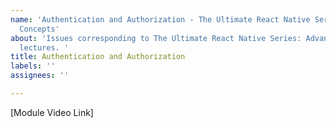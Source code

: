```yaml
---
name: 'Authentication and Authorization - The Ultimate React Native Series: Advanced
  Concepts'
about: 'Issues corresponding to The Ultimate React Native Series: Advanced Concepts
  lectures. '
title: Authentication and Authorization
labels: ''
assignees: ''

---
```


[Module Video Link]
